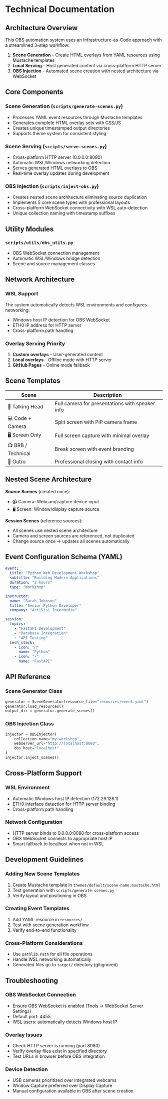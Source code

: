 # Technical Documentation

## Architecture Overview

This OBS automation system uses an Infrastructure-as-Code approach with a streamlined 3-step workflow:

1. **Scene Generation** - Create HTML overlays from YAML resources using Mustache templates
2. **Local Serving** - Host generated content via cross-platform HTTP server  
3. **OBS Injection** - Automated scene creation with nested architecture via WebSocket

## Core Components

### Scene Generation (`scripts/generate-scenes.py`)
- Processes YAML event resources through Mustache templates
- Generates complete HTML overlay sets with CSS/JS
- Creates unique timestamped output directories
- Supports theme system for consistent styling

### Scene Serving (`scripts/serve-scenes.py`) 
- Cross-platform HTTP server (0.0.0.0:8080)
- Automatic WSL/Windows networking detection
- Serves generated HTML overlays to OBS
- Real-time overlay updates during development

### OBS Injection (`scripts/inject-obs.py`)
- Creates nested scene architecture eliminating source duplication
- Implements 5 core scene types with professional layouts
- Cross-platform WebSocket connectivity with WSL auto-detection
- Unique collection naming with timestamp suffixes

## Utility Modules

### `scripts/utils/obs_utils.py`
- OBS WebSocket connection management
- Automatic WSL/Windows bridge detection
- Scene and source management classes

## Network Architecture

### WSL Support
The system automatically detects WSL environments and configures networking:
- Windows host IP detection for OBS WebSocket
- ETH0 IP address for HTTP server
- Cross-platform path handling

### Overlay Serving Priority
1. **Custom overlays** - User-generated content
2. **Local overlays** - Offline mode with HTTP server
3. **GitHub Pages** - Online mode fallback

## Scene Templates

| Scene | Description |
|-------|--------------|
| 👤 Talking Head | Full camera for presentations with speaker info |
| 💻 Code + Camera | Split screen with PiP camera frame |
| 🖥️ Screen Only | Full screen capture with minimal overlay |
| 📺 BRB / Technical | Break screen with event branding |
| 🎯 Outro | Professional closing with contact info |

## Nested Scene Architecture

**Source Scenes** (created once):
- 📹 Camera: Webcam/capture device input
- 🖥️ Screen: Window/display capture source

**Session Scenes** (reference sources):
- All scenes use nested scene architecture
- Camera and screen sources are referenced, not duplicated
- Change source once → updates all scenes automatically

## Event Configuration Schema (YAML)

```yaml
event:
  title: "Python Web Development Workshop"
  subtitle: "Building Modern Applications"
  duration: "2 hours"
  type: "Workshop"

instructor:
  name: "Sarah Johnson"
  title: "Senior Python Developer"
  company: "ArtiVisi Intermedia"

session:
  topics:
    - "FastAPI Development"
    - "Database Integration"
    - "API Testing"
  tech_stack:
    - icon: "🐍"
      name: "Python"
    - icon: "⚡"
      name: "FastAPI"
```

## API Reference

### Scene Generator Class
```python
generator = SceneGenerator(resource_file="resources/event.yaml")
generator.load_resources()
output_dir = generator.generate_scenes()
```

### OBS Injection Class  
```python
injector = OBSInjector(
    collection_name="my-workshop",
    webserver_url="http://localhost:8080",
    obs_host="localhost"
)
injector.inject_scenes()
```

## Cross-Platform Support

### WSL Environment
- Automatic Windows host IP detection (172.29.128.1)
- ETH0 interface detection for HTTP server binding
- Cross-platform path handling

### Network Configuration
- HTTP server binds to 0.0.0.0:8080 for cross-platform access
- OBS WebSocket connects to appropriate host IP
- Smart fallback to localhost when not in WSL

## Development Guidelines

### Adding New Scene Templates
1. Create Mustache template in `themes/default/scene-name.mustache.html`
2. Test generation with `scripts/generate-scenes.py` 
3. Verify layout and positioning in OBS

### Creating Event Templates
1. Add YAML resource in `resources/`
2. Test with scene generation workflow
3. Verify end-to-end functionality

### Cross-Platform Considerations
- Use `pathlib.Path` for all file operations
- Handle WSL networking automatically 
- Generated files go to `target/` directory (gitignored)

## Troubleshooting

### OBS WebSocket Connection
- Ensure OBS WebSocket is enabled (Tools → WebSocket Server Settings)
- Default port: 4455
- WSL users: automatically detects Windows host IP

### Overlay Issues
- Check HTTP server is running (port 8080)
- Verify overlay files exist in specified directory
- Test URLs in browser before OBS integration

### Device Detection
- USB cameras prioritized over integrated webcams
- Window Capture preferred over Display Capture
- Manual configuration available in OBS after scene creation